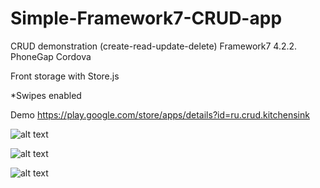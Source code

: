# Simple-Framework7-CRUD-app
CRUD demonstration (create-read-update-delete)
Framework7 4.2.2.
PhoneGap Cordova

Front storage with
Store.js

*Swipes enabled

Demo https://play.google.com/store/apps/details?id=ru.crud.kitchensink


![alt text](https://lh3.googleusercontent.com/oKV782mVRt4D45QB5zifG4iAc0ToVdLaKNlj90obWN-TZpxNSjj6rYB16d8tOtfcroE=w1280-h832-rw)

![alt text](https://lh3.googleusercontent.com/6nWcOgOAFFvzYo85PWoV3iht3AHIi04sEzoUKy2HqqEF8ieTv_zn022qUQFSRflabg=w1280-h832-rw)

![alt text](https://lh3.googleusercontent.com/pda_hxwfk8zeOufPyIYFbLZ4GLUdNgeyzsekgNSSLYzxIWsuUVHu-T5y5kG8Tpg5sTuL=w1280-h832-rw)

